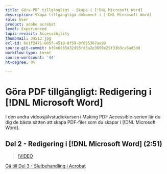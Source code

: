 ```yaml
---
title: Göra PDF tillgängligt - Skapa i [!DNL Microsoft Word]
description: Skapa tillgängliga dokument i [!DNL Microsoft Word]
role: User
product: adobe acrobat
level: Experienced
topic-revisit: Accessibility
thumbnail: 34513.jpg
exl-id: 6e1f2471-085f-4510-8f59-0f635367aa98
source-git-commit: bf9e6f65d32d95fd3a2e3690e25f33b3ca6ad5dd
workflow-type: tm+mt
source-wordcount: '44'
ht-degree: 0%

---
```


# Göra PDF tillgängligt: Redigering i [!DNL Microsoft Word]

I den andra videosjälvstudiekursen i Making PDF Accessible-serien lär du dig de bästa sätten att skapa PDF-filer som du skapar i [!DNL Microsoft Word].

## Del 2 - Redigering i [!DNL Microsoft Word] (2:51)

>[!VIDEO](https://video.tv.adobe.com/v/34513?hidetitle=true)

[Gå till Del 3 - Slutbehandling i Acrobat](finishing-in-acrobat.md)